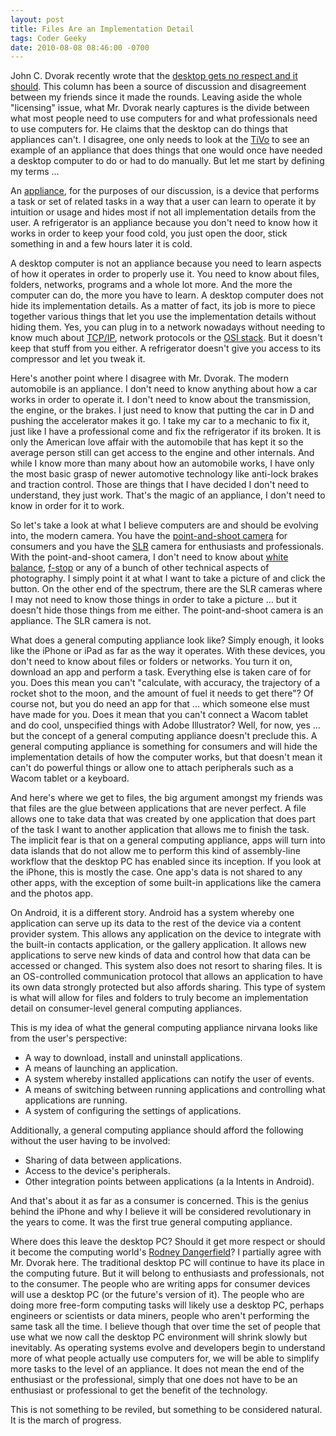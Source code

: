 ```yaml
---
layout: post
title: Files Are an Implementation Detail
tags: Coder Geeky
date: 2010-08-08 08:46:00 -0700
---
```


John C. Dvorak recently wrote that the [desktop gets no respect and it should](http://www.pcmag.com/article2/0,2817,2367202,00.asp).  This column has been a source of discussion and disagreement between my friends since it made the rounds.  Leaving aside the whole "licensing" issue, what Mr. Dvorak nearly captures is the divide between what most people need to use computers for and what professionals need to use computers for.  He claims that the desktop can do things that appliances can't.  I disagree, one only needs to look at the [TiVo](http://en.wikipedia.org/wiki/TiVo) to see an example of an appliance that does things that one would once have needed a desktop computer to do or had to do manually.  But let me start by defining my terms ...

An [appliance](http://en.wikipedia.org/wiki/appliance), for the purposes of our discussion, is a device that performs a task or set of related tasks in a way that a user can learn to operate it by intuition or usage and hides most if not all implementation details from the user.  A refrigerator is an appliance because you don't need to know how it works in order to keep your food cold, you just open the door, stick something in and a few hours later it is cold.

A desktop computer is not an appliance because you need to learn aspects of how it operates in order to properly use it.  You need to know about files, folders, networks, programs and a whole lot more.  And the more the computer can do, the more you have to learn.  A desktop computer does not hide its implementation details.  As a matter of fact, its job is more to piece together various things that let you use the implementation details without hiding them.  Yes, you can plug in to a network nowadays without needing to know much about [TCP/IP](http://en.wikipedia.org/wiki/Tcp/ip), network protocols or the [OSI stack](http://en.wikipedia.org/wiki/OSI_stack).  But it doesn't keep that stuff from you either.  A refrigerator doesn't give you access to its compressor and let you tweak it.

Here's another point where I disagree with Mr. Dvorak.  The modern automobile is an appliance.  I don't need to know anything about how a car works in order to operate it.  I don't need to know about the transmission, the engine, or the brakes.  I just need to know that putting the car in D and pushing the accelerator makes it go.  I take my car to a mechanic to fix it, just like I have a professional come and fix the refrigerator if its broken.  It is only the American love affair with the automobile that has kept it so the average person still can get access to the engine and other internals.  And while I know more than many about how an automobile works, I have only the most basic grasp of newer automotive technology like anti-lock brakes and traction control.  Those are things that I have decided I don't need to understand, they just work.  That's the magic of an appliance, I don't need to know in order for it to work.

So let's take a look at what I believe computers are and should be evolving into, the modern camera.  You have the [point-and-shoot camera](http://en.wikipedia.org/wiki/Point-and-shoot_camera) for consumers and you have the [SLR](http://en.wikipedia.org/wiki/Single-lens_reflex_camera) camera for enthusiasts and professionals.  With the point-and-shoot camera, I don't need to know about [white balance](http://en.wikipedia.org/wiki/White_balance), [f-stop](http://en.wikipedia.org/wiki/F-stop) or any of a bunch of other technical aspects of photography.  I simply point it at what I want to take a picture of and click the button.  On the other end of the spectrum, there are the SLR cameras where I may not need to know those things in order to take a picture ... but it doesn't hide those things from me either.  The point-and-shoot camera is an appliance.  The SLR camera is not.

What does a general computing appliance look like?  Simply enough, it looks like the iPhone or iPad as far as the way it operates.  With these devices, you don't need to know about files or folders or networks.  You turn it on, download an app and perform a task.  Everything else is taken care of for you.  Does this mean you can't "calculate, with accuracy, the trajectory of a rocket shot to the moon, and the amount of fuel it needs to get there"?  Of course not, but you do need an app for that ... which someone else must have made for you.  Does it mean that you can't connect a Wacom tablet and do cool, unspecified things with Adobe Illustrator?  Well, for now, yes ... but the concept of a general computing appliance doesn't preclude this.  A general computing appliance is something for consumers and will hide the implementation details of how the computer works, but that doesn't mean it can't do powerful things or allow one to attach peripherals such as a Wacom tablet or a keyboard.

And here's where we get to files, the big argument amongst my friends was that files are the glue between applications that are never perfect.  A file allows one to take data that was created by one application that does part of the task I want to another application that allows me to finish the task.  The implicit fear is that on a general computing appliance, apps will turn into data islands that do not allow me to perform this kind of assembly-line workflow that the desktop PC has enabled since its inception.  If you look at the iPhone, this is mostly the case.  One app's data is not shared to any other apps, with the exception of some built-in applications like the camera and the photos app.

On Android, it is a different story.  Android has a system whereby one application can serve up its data to the rest of the device via a content provider system.  This allows any application on the device to integrate with the built-in contacts application, or the gallery application.  It allows new applications to serve new kinds of data and control how that data can be accessed or changed.  This system also does not resort to sharing files.  It is an OS-controlled communication protocol that allows an application to have its own data strongly protected but also affords sharing.  This type of system is what will allow for files and folders to truly become an implementation detail on consumer-level general computing appliances.

This is my idea of what the general computing appliance nirvana looks like from the user's perspective:

* A way to download, install and uninstall applications.
* A means of launching an application.
* A system whereby installed applications can notify the user of events.
* A means of switching between running applications and controlling what applications are running.
* A system of configuring the settings of applications.

Additionally, a general computing appliance should afford the following without the user having to be involved:

* Sharing of data between applications.
* Access to the device's peripherals.
* Other integration points between applications (a la Intents in Android).

And that's about it as far as a consumer is concerned.  This is the genius behind the iPhone and why I believe it will be considered revolutionary in the years to come.  It was the first true general computing appliance.

Where does this leave the desktop PC?  Should it get more respect or should it become the computing world's [Rodney Dangerfield](http://en.wikipedia.org/wiki/Rodney_Dangerfield)?  I partially agree with Mr. Dvorak here.  The traditional desktop PC will continue to have its place in the computing future.  But it will belong to enthusiasts and professionals, not to the consumer.  The people who are writing apps for consumer devices will use a desktop PC (or the future's version of it).  The people who are doing more free-form computing tasks will likely use a desktop PC, perhaps engineers or scientists or data miners, people who aren't performing the same task all the time.  I believe though that over time the set of people that use what we now call the desktop PC environment will shrink slowly but inevitably.  As operating systems evolve and developers begin to understand more of what people actually use computers for, we will be able to simplify more tasks to the level of an appliance.  It does not mean the end of the enthusiast or the professional, simply that one does not have to be an enthusiast or professional to get the benefit of the technology.

This is not something to be reviled, but something to be considered natural.  It is the march of progress.
